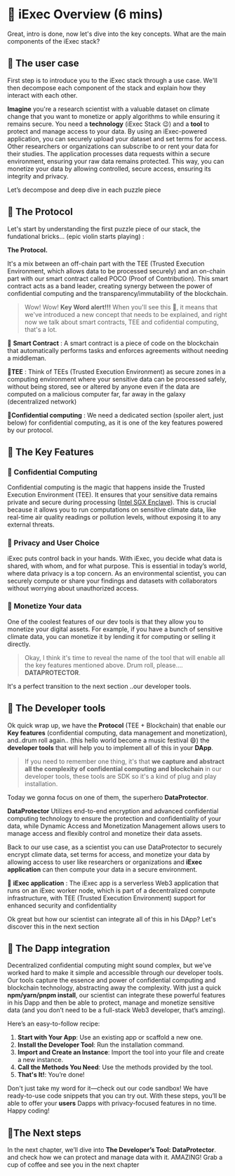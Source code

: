 # 🧐 iExec Overview (6 mins)

Great, intro is done, now let's dive into the key concepts. What are the main
components of the iExec stack?

## 👷 The user case

First step is to introduce you to the iExec stack through a use case. We'll then
decompose each component of the stack and explain how they interact with each
other.

**Imagine** you're a research scientist with a valuable dataset on climate
change that you want to monetize or apply algorithms to while ensuring it
remains secure. You need a **technology** (iExec Stack 😉) and a **tool** to
protect and manage access to your data. By using an iExec-powered application,
you can securely upload your dataset and set terms for access. Other researchers
or organizations can subscribe to or rent your data for their studies. The
application processes data requests within a secure environment, ensuring your
raw data remains protected. This way, you can monetize your data by allowing
controlled, secure access, ensuring its integrity and privacy.

Let’s decompose and deep dive in each puzzle piece

## 🧩 The Protocol

Let's start by understanding the first puzzle piece of our stack, the
fundational bricks... (epic violin starts playing) :

**The Protocol.**

It's a mix between an off-chain part with the TEE (Trusted Execution
Environment, which allows data to be processed securely) and an on-chain part
with our smart contract called POCO (Proof of Contribution). This smart contract
acts as a band leader, creating synergy between the power of confidential
computing and the transparency/immutability of the blockchain.

> Wow! Wow! **Key Word alert!!!** When you'll see this 🚨, it means that we've
> introduced a new concept that needs to be explained, and right now we talk
> about smart contracts, TEE and cofidential computing, that's a lot.

🚨 **Smart Contract** : A smart contract is a piece of code on the blockchain
that automatically performs tasks and enforces agreements without needing a
middleman.

🚨**TEE** : Think of TEEs (Trusted Execution Environment) as secure zones in a
computing environment where your sensitive data can be processed safely, without
being stored, see or altered by anyone even if the data are computed on a
malicious computer far, far away in the galaxy (decentralized network)

🚨**Confidential computing** : We need a dedicated section (spoiler alert, just
below) for confidential computing, as it is one of the key features powered by
our protocol.

## 🧩 The Key Features

### 🔑 Confidential Computing

Confidential computing is the magic that happens inside the Trusted Execution
Environment (TEE). It ensures that your sensitive data remains private and
secure during processing
([Intel SGX Enclave](https://www.intel.com/content/dam/develop/external/us/en/documents/overview-of-intel-sgx-enclave-637284.pdf)).
This is crucial because it allows you to run computations on sensitive climate
data, like real-time air quality readings or pollution levels, without exposing
it to any external threats.

### 🔑 Privacy and User Choice

iExec puts control back in your hands. With iExec, you decide what data is
shared, with whom, and for what purpose. This is essential in today’s world,
where data privacy is a top concern. As an environmental scientist, you can
securely compute or share your findings and datasets with collaborators without
worrying about unauthorized access.

### 🔑 Monetize Your data

One of the coolest features of our dev tools is that they allow you to monetize
your digital assets. For example, if you have a bunch of sensitive climate data,
you can monetize it by lending it for computing or selling it directly.

> Okay, I think it's time to reveal the name of the tool that will enable all
> the key features mentioned above. Drum roll, please.... **DATAPROTECTOR**.

It's a perfect transition to the next section ..our developer tools.

## 🧩 The Developer tools

Ok quick wrap up, we have the **Protocol** (TEE + Blockchain) that enable our
**Key features** (confidential computing, data management and monetization),
and..drum roll again.. (this hello world become a music festival 😄) the
**developer tools** that will help you to implement all of this in your
**DApp**.

> If you need to remember one thing, it's that **we capture and abstract all the
> complexity of confidential computing and blockchain** in our developer tools,
> these tools are SDK so it's a kind of plug and play installation.

Today we gonna focus on one of them, the superhero **DataProtector**.

**DataProtector** Utilizes end-to-end encryption and advanced confidential
computing technology to ensure the protection and confidentiality of your data,
while Dynamic Access and Monetization Management allows users to manage access
and flexibly control and monetize their data assets.

Back to our use case, as a scientist you can use DataProtector to securely
encrypt climate data, set terms for access, and monetize your data by allowing
access to user like researchers or organizations and **iExec application** can
then compute your data in a secure environment.

🚨 **iExec application** : The iExec app is a serverless Web3 application that
runs on an iExec worker node, which is part of a decentralized compute
infrastructure, with TEE (Trusted Execution Environment) support for enhanced
security and confidentiality

Ok great but how our scientist can integrate all of this in his DApp? Let's
discover this in the next section

## 🧩 The Dapp integration

Decentralized confidential computing might sound complex, but we've worked hard
to make it simple and accessible through our developer tools. Our tools capture
the essence and power of confidential computing and blockchain technology,
abstracting away the complexity. With just a quick **npm/yarn/pnpm install**,
our scientist can integrate these powerful features in his Dapp and then be able
to protect, manage and monetize sensitive data (and you don’t need to be a
full-stack Web3 developer, that’s amzing).

Here’s an easy-to-follow recipe:

1. **Start with Your App**: Use an existing app or scaffold a new one.
2. **Install the Developer Tool**: Run the installation command.
3. **Import and Create an Instance**: Import the tool into your file and create
   a new instance.
4. **Call the Methods You Need**: Use the methods provided by the tool.
5. **That's It!**: You’re done!

Don't just take my word for it—check out our code sandbox! We have ready-to-use
code snippets that you can try out. With these steps, you’ll be able to offer
your **users** Dapps with privacy-focused features in no time. Happy coding!

## 💫The Next steps

In the next chapter, we’ll dive into **The Developer’s Tool: DataProtector**.
and check how we can protect and manage data with it. AMAZING! Grab a cup of
coffee and see you in the next chapter
